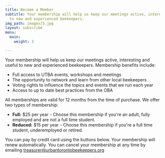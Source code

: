 ```yaml
---
title: Become a Member
subtitle: Your membership will help us keep our meetings active, interesting and useful
  to new and experienced beekeepers.
img_path: images/5.jpg
layout: subscribe
menu:
  main:
    weight: 3

---
```

Your membership will help us keep our meetings active, interesting and useful to new and experienced beekeepers. Membership benefits include:

* Full access to UTBA events, workshops and meetings
* The opportunity to network and learn from other local beekeepers
* Voting rights to influence the topics and events that we run each year
* Access to up to date best practices from the OBA

All memberships are valid for 12 months from the time of purchase. We offer two types of membership:

* **Full:** $25 per year - Choose this membership if you're an adult, fully employed and are not a full time student. 
* **Reduced:** $15 per year - Choose this membership if you're a full time student, underemployed or retired. 

You can pay by credit card using the buttons below. Your membership will renew automatically. You can cancel your membership at any time by emailing treasurer@urbantorontobeekeepers.org